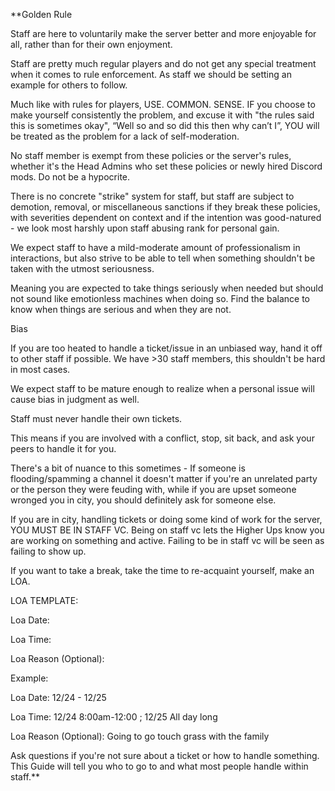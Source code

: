 **Golden Rule

Staff are here to voluntarily make the server better and more enjoyable for all, rather than for their own enjoyment.



Staff are pretty much regular players and do not get any special treatment when it comes to rule enforcement. As staff we should be setting an example for others to follow.

Much like with rules for players, USE. COMMON. SENSE. IF you choose to make yourself consistently the problem, and excuse it with "the rules said this is sometimes okay", “Well so and so did this then why can’t I”, YOU will be treated as the problem for a lack of self-moderation.

No staff member is exempt from these policies or the server's rules, whether it's the Head Admins who set these policies or newly hired Discord mods. Do not be a hypocrite.

There is no concrete "strike" system for staff, but staff are subject to demotion, removal, or miscellaneous sanctions if they break these policies, with severities dependent on context and if the intention was good-natured - we look most harshly upon staff abusing rank for personal gain.

We expect staff to have a mild-moderate amount of professionalism in interactions, but also strive to be able to tell when something shouldn't be taken with the utmost seriousness.

Meaning you are expected to take things seriously when needed but should not sound like emotionless machines when doing so. Find the balance to know when things are serious and when they are not.

  

Bias

  

If you are too heated to handle a ticket/issue in an unbiased way, hand it off to other staff if possible. We have >30 staff members, this shouldn't be hard in most cases.

We expect staff to be mature enough to realize when a personal issue will cause bias in judgment as well.

  

Staff must never handle their own tickets.

This means if you are involved with a conflict, stop, sit back, and ask your peers to handle it for you.

There's a bit of nuance to this sometimes - If someone is flooding/spamming a channel it doesn't matter if you're an unrelated party or the person they were feuding with, while if you are upset someone wronged you in city, you should definitely ask for someone else.

  

If you are in city, handling tickets or doing some kind of work for the server, YOU MUST BE IN STAFF VC. Being on staff vc lets the Higher Ups know you are working on something and active. Failing to be in staff vc will be seen as failing to show up.

If you want to take a break, take the time to re-acquaint yourself, make an LOA. 

  

LOA TEMPLATE:

Loa Date:

Loa Time:

Loa Reason (Optional):

  

Example:

Loa Date: 12/24 - 12/25

Loa Time: 12/24 8:00am-12:00 ; 12/25 All day long

Loa Reason (Optional): Going to go touch grass with the family

  

Ask questions if you're not sure about a ticket or how to handle something. This Guide will tell you who to go to and what most people handle within staff.**
